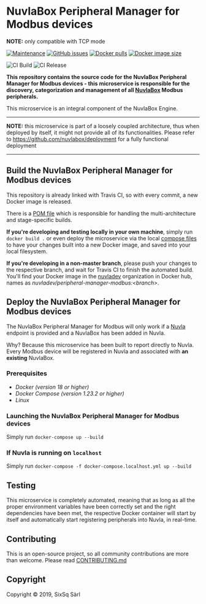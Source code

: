 # NuvlaBox Peripheral Manager for Modbus devices

**NOTE:** only compatible with TCP mode 

[![Maintenance](https://img.shields.io/badge/Maintained%3F-yes-green.svg?style=for-the-badge)](https://github.com/nuvlabox/peripheral-manager-modbus/graphs/commit-activity)
[![GitHub issues](https://img.shields.io/github/issues/nuvlabox/peripheral-manager-modbus?style=for-the-badge&logo=github&logoColor=white)](https://GitHub.com/nuvlabox/peripheral-manager-modbus/issues/)
[![Docker pulls](https://img.shields.io/docker/pulls/nuvlabox/peripheral-manager-modbus?style=for-the-badge&logo=Docker&logoColor=white)](https://cloud.docker.com/u/nuvlabox/repository/docker/nuvlabox/peripheral-manager-modbus)
[![Docker image size](https://img.shields.io/microbadger/image-size/nuvlabox/peripheral-manager-modbus?style=for-the-badge&logo=docker&logoColor=white)](https://cloud.docker.com/u/nuvlabox/repository/docker/nuvlabox/peripheral-manager-modbus)


![CI Build](https://github.com/nuvlabox/peripheral-manager-modbus/actions/workflows/main.yml/badge.svg)
![CI Release](https://github.com/nuvlabox/peripheral-manager-modbus/actions/workflows/release.yml/badge.svg)



**This repository contains the source code for the NuvlaBox Peripheral Manager for Modbus devices - this microservice is responsible for the discovery, categorization and management of all [NuvlaBox](https://sixsq.com/products-and-services/nuvlabox/overview) Modbus peripherals.**

This microservice is an integral component of the NuvlaBox Engine.


---

**NOTE:** this microservice is part of a loosely coupled architecture, thus when deployed by itself, it might not provide all of its functionalities. Please refer to https://github.com/nuvlabox/deployment for a fully functional deployment

---

## Build the NuvlaBox Peripheral Manager for Modbus devices

This repository is already linked with Travis CI, so with every commit, a new Docker image is released. 

There is a [POM file](pom.xml) which is responsible for handling the multi-architecture and stage-specific builds.

**If you're developing and testing locally in your own machine**, simply run `docker build .` or even deploy the microservice via the local [compose files](docker-compose.yml) to have your changes built into a new Docker image, and saved into your local filesystem.

**If you're developing in a non-master branch**, please push your changes to the respective branch, and wait for Travis CI to finish the automated build. You'll find your Docker image in the [nuvladev](https://hub.docker.com/u/nuvladev) organization in Docker hub, names as _nuvladev/peripheral-manager-modbus:\<branch\>_.

## Deploy the NuvlaBox Peripheral Manager for Modbus devices

The NuvlaBox Peripheral Manager for Modbus will only work if a [Nuvla](https://github.com/nuvla/deployment) endpoint is provided and a NuvlaBox has been added in Nuvla.

Why? Because this microservice has been built to report directly to Nuvla. Every Modbus device will be registered in Nuvla and associated with **an existing** NuvlaBox.

### Prerequisites 

 - *Docker (version 18 or higher)*
 - *Docker Compose (version 1.23.2 or higher)*
 - *Linux*

### Launching the NuvlaBox Peripheral Manager for Modbus devices

Simply run `docker-compose up --build`

### If Nuvla is running on `localhost`

Simply run `docker-compose -f docker-compose.localhost.yml up --build`

## Testing 

This microservice is completely automated, meaning that as long as all the proper environment variables have been correctly set and the right dependencies have been met, the respective Docker container will start by itself and automatically start registering peripherals into Nuvla, in real-time.

## Contributing

This is an open-source project, so all community contributions are more than welcome. Please read [CONTRIBUTING.md](CONTRIBUTING.md)
 
## Copyright

Copyright &copy; 2019, SixSq Sàrl
